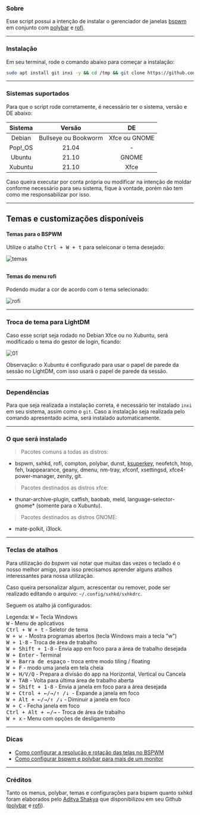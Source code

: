 ### Sobre

Esse script possui a intenção de instalar o gerenciador de janelas [bspwm](https://github.com/baskerville/bspwm) em conjunto com [polybar](https://github.com/polybar/polybar) e [rofi](https://github.com/davatorium/rofi).

<hr>

### Instalação

Em seu terminal, rode o comando abaixo para começar a instalação:

```bash
sudo apt install git inxi -y && cd /tmp && git clone https://github.com/thespation/dpux_bspwm && chmod 755 dpux_bspwm/* -R && cd dpux_bspwm/ && ./instalar.sh
```
<hr>

### Sistemas suportados
Para que o script rode corretamente, é necessário ter o sistema, versão e DE abaixo:

|   Sistema   | Versão | DE |
| :-----------: | :-----------: | :-----------: |
|    Debian   | Bullseye ou Bookworm | Xfce ou GNOME |
|   Pop!_OS   |        21.04         | - |
|   Ubuntu    |        21.10         | GNOME |
|   Xubuntu   |        21.10         | Xfce |

 
Caso queira executar por conta própria ou modificar na intenção de moldar conforme necessário para seu sistema, fique à vontade, porém não tem como me responsabilizar por isso.

<hr>

## Temas e customizações disponíveis

#### Temas para o BSPWM
Utilize o atalho <kbd> Ctrl + W + t</kbd> para seleiconar o tema desejado:<br>

![temas](https://user-images.githubusercontent.com/84329097/141335499-8e8b4683-a1d0-4727-9c66-58f3e452f491.gif)

##

#### Temas do menu rofi
 
Podendo mudar a cor de acordo com o tema selecionado:

![rofi](https://user-images.githubusercontent.com/84329097/141335969-4cc5440c-342c-431b-bd89-693efd947a4a.gif)

<hr>

### Troca de tema para LightDM

Caso esse script seja rodado no Debian Xfce ou no Xubuntu, será modificado o tema do gestor de login, ficando:

![01](https://user-images.githubusercontent.com/84329097/141336377-58b7b39c-62a2-430d-aad8-c7388b7ae75d.png)

Observação: o Xubuntu é configurado para usar o papel de parede da sessão no LightDM, com isso usará o papel de parede da sessão.

<hr>

### Dependências

Para que seja realizada a instalação correta, é necessário ter instalado `inxi` em seu sistema, assim como o `git`. Caso a instalação seja realizada pelo comando apresentado acima, será instalado automaticamente.

<hr>

### O que será instalado
> Pacotes comuns a todas as distros:

* bspwm, sxhkd, rofi, compton, polybar, dunst, [ksuperkey](https://github.com/hanschen/ksuperkey), neofetch, htop, feh, lxappearance, geany, dmenu, nm-tray, xfconf, xsettingsd, xfce4-power-manager, zenity, git.

>Pacotes destinados as distros xfce:

* thunar-archive-plugin, catfish, baobab, meld, language-selector-gnome* (somente para o Xubuntu).

>Pacotes destinados as distros GNOME:

* mate-polkit, i3lock.

<hr>

### Teclas de atalhos</h2>
Para utilização do *bspwm* vai notar que muitas das vezes o teclado é o nosso melhor amigo, para isso precisamos aprender alguns atalhos interessantes para nossa utilização.

Caso queira personalizar algum, acrescentar ou remover, pode ser realizado editando o arquivo: `~/.config/sxhkd/sxhkdrc`.

Seguem os atalho já configurados:

Legenda: <kbd> W</kbd> = Tecla Windows <br>
<kbd> W</kbd> - Menu de aplicativos <br>
<kbd> Ctrl + W + t</kbd> - Seletor de tema <br>
<kbd> W + w </kbd> - Mostra programas abertos (tecla Windows mais a tecla "w") <br>
<kbd> W + 1-8</kbd> - Troca de área de trabalho <br>
<kbd> W + Shift + 1-8</kbd> - Envia app em foco para a área de trabalho desejada <br>
<kbd>W + Enter</kbd> - Terminal <br>
<kbd>W + Barra de espaço</kbd> - troca entre modo tiling / floating <br>
<kbd>W + F</kbd> - modo uma janela em tela cheia <br>
<kbd>W + H/V/Q</kbd> - Prepara a divisão do app na Horizontal, Vertical ou Cancela <br>
<kbd>W + TAB</kbd> - Volta para última área de trabalho aberta <br>
<kbd>W + Shift + 1-8</kbd> - Envia a janela em foco para a área desejada <br>
<kbd>W + Ctrol + ←/→/↑ /↓ </kbd> - Expande a janela em foco <br>
<kbd>W + Alt + ←/→/↑ /↓</kbd> - Diminuir a janela em foco <br>
<kbd>W + C</kbd> - Fecha janela em foco <br>
<kbd>Ctrl + Alt +  ←/→</kbd> - Troca de área de trabalho <br>
<kbd>W + x</kbd> - Menu com opções de desligamento <br>

<hr>

### Dicas

* [Como configurar a resolução e rotação das telas no BSPWM](https://plus.diolinux.com.br/t/como-configurar-a-resolucao-e-rotacao-das-telas-no-bspwm/37957)
* [Como configurar bspwm e polybar para mais de um monitor](https://plus.diolinux.com.br/t/como-configurar-bspwm-e-polybar-para-mais-de-um-monitor/35201)

<hr>

### Créditos
Tanto os menus, polybar, temas e configurações para bspwm quanto sxhkd foram elaborados pelo [Aditya Shakya](https://github.com/adi1090x) que disponibilizou em seu Github ([polybar](https://github.com/adi1090x/polybar-themes) e [rofi](https://github.com/adi1090x/rofi)).

